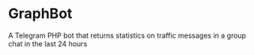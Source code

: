 # GraphBot
A Telegram PHP bot that returns statistics on traffic messages in a group chat in the last 24 hours
